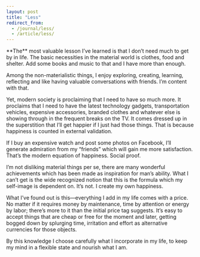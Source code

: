 ```yaml
---
layout: post
title: "Less"
redirect_from:
  - /journal/less/
  - /article/less/
---
```


<p class="intro" markdown="1">**The** most valuable lesson I’ve learned is that I don’t need much to get by in life. The basic necessities in the material world is clothes, food and shelter. Add some books and music to that and I have more than enough.</p>

Among the non-materialistic things, I enjoy exploring, creating, learning, reflecting and like having valuable conversations with friends. I’m content with that.

Yet, modern society is proclaiming that I need to have so much more. It proclaims that I need to have the latest technology gadgets, transportation vehicles, expensive accessories, branded clothes and whatever else is showing through in the frequent breaks on the TV. It comes dressed up in the superstition that I’ll get happier if I just had those things. That is because happiness is counted in external validation.

If I buy an expensive watch and post some photos on Facebook, I’ll generate admiration from my “friends” which will gain me more satisfaction. That’s the modern equation of happiness. Social proof.

I’m not disliking material things per se, there are many wonderful achievements which has been made as inspiration for man’s ability. What I can’t get is the wide recognized notion that this is the formula which my self-image is dependent on. It’s not. I create my own happiness.

What I’ve found out is this—everything I add in my life comes with a price. No matter if it requires money by maintenance, time by attention or energy by labor; there’s more to it than the initial price tag suggests. It’s easy to accept things that are cheap or free for the moment and later, getting bogged down by splurging time, irritation and effort as alternative currencies for those objects.

By this knowledge I choose carefully what I incorporate in my life, to keep my mind in a flexible state and nourish what I am.
